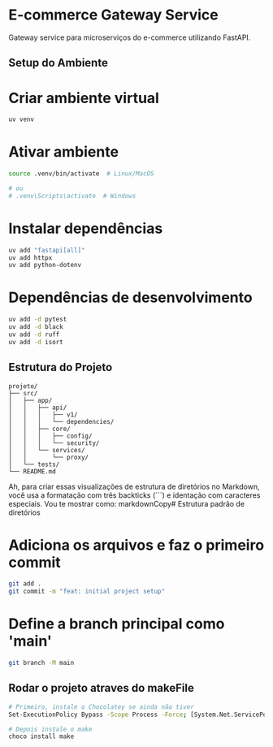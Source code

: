 # E-commerce Gateway Service

Gateway service para microserviços do e-commerce utilizando FastAPI.

## Setup do Ambiente

# Criar ambiente virtual
```bash
uv venv
```

# Ativar ambiente
```bash
source .venv/bin/activate  # Linux/MacOS

# ou
# .venv\Scripts\activate  # Windows
```

# Instalar dependências

```bash
uv add "fastapi[all]"
uv add httpx
uv add python-dotenv
```

# Dependências de desenvolvimento
```bash
uv add -d pytest
uv add -d black
uv add -d ruff
uv add -d isort
```

## Estrutura do Projeto

```tree
projeto/
├── src/
│   ├── app/
│   │   ├── api/
│   │   │   ├── v1/
│   │   │   └── dependencies/
│   │   ├── core/
│   │   │   ├── config/
│   │   │   └── security/
│   │   └── services/
│   │       └── proxy/
│   └── tests/
└── README.md
```

Ah, para criar essas visualizações de estrutura de diretórios no Markdown, você usa a formatação com três backticks (```) e identação com caracteres especiais. Vou te mostrar como:
markdownCopy# Estrutura padrão de diretórios


# Adiciona os arquivos e faz o primeiro commit
```bash
git add .
git commit -m "feat: initial project setup"
```	

# Define a branch principal como 'main'

```bash	
git branch -M main
```

## Rodar o projeto atraves do makeFile

```bash	
# Primeiro, instale o Chocolatey se ainda não tiver
Set-ExecutionPolicy Bypass -Scope Process -Force; [System.Net.ServicePointManager]::SecurityProtocol = [System.Net.ServicePointManager]::SecurityProtocol -bor 3072; iex ((New-Object System.Net.WebClient).DownloadString('https://community.chocolatey.org/install.ps1'))

# Depois instale o make
choco install make
```
